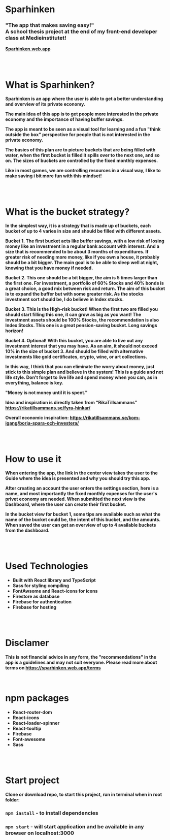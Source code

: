 <h1> Sparhinken </h1>

<h3>
    <strong>
        "The app that makes saving easy!"<br>
        A school thesis project at the end of my front-end developer class at Medieinstitutet!<br>
    <strong>
</h3>

<a target="_blank" href="https://sparhinken.web.app">Sparhinken.web.app</a>

<br>
<br>

<h1> What is Sparhinken? </h1>
<p>

Sparhinken is an app where the user is able to get a better understanding and overview of its private economy.

The main idea of this app is to get people more interested in the private economy and the importance of having buffer savings.

The app is meant to be seen as a visual tool for learning and a fun "think outside the box" perspective for people that is not interested in the private economy.

The basics of this plan are to picture buckets that are being filled with water, when the first bucket is filled it spills over to the next one, and so on.
The sizes of buckets are controlled by the fixed monthly expenses.

Like in most games, we are controlling resources in a visual way, I like to make saving i bit more fun with this mindset!

</p>

<br>
<br>

<h1>What is the bucket strategy?</h1>

<p>

In the simplest way, it is a strategy that is made up of buckets, each bucket of up to 4 varies in size and should be filled with different assets.

Bucket 1.
The first bucket acts like buffer savings, with a low risk of losing money like an investment in a regular bank account with interest.
And a size that is recommended to be about 3 months of expenditures.
If greater risk of needing more money, like if you own a house, it probably should be a bit bigger.
The main goal is to be able to sleep well at night, knowing that you have money if needed.

Bucket 2.
This one should be a bit bigger, the aim is 5 times larger than the first one.
For investment, a portfolio of 60% Stocks and 40% bonds is a great choice, a good mix between risk and return.
The aim of this bucket is to expand the buffer but with some greater risk.
As the stocks investment sort should be, I do believe in Index stocks.

Bucket 3.
This is the High-risk bucket! When the first two are filled you should start filling this one, it can grow as big as you want!
The investment assets should be 100% Stocks, the recommendation is also Index Stocks.
This one is a great pension-saving bucket. Long savings horizon!

Bucket 4.
Optional! With this bucket, you are able to live out any investment interest that you may have. As an aim, it should not exceed 10% in the size of bucket 3.
And should be filled with alternative investments like gold certificates, crypto, wine, or art collections.

In this way, I think that you can eliminate the worry about money, just stick to this simple plan and believe in the system!
This is a guide and not life style. Don't forget to live life and spend money when you can, as in everything, balance is key.

"Money is not money until it is spent."

Idea and inspiration is directly taken from “RikaTillsammans”
https://rikatillsammans.se/fyra-hinkar/

Overall economic inspiration: https://rikatillsammans.se/kom-igang/borja-spara-och-investera/

</p>

<br>
<br>

<h1> How to use it </h1>

<p>

When entering the app, the link in the center view takes the user to the Guide where the idea is presented and why you should try this app.

After creating an account the user enters the settings section, here is a name, and most importantly the fixed monthly expenses for the user's privet economy are needed.
When submitted the next view is the Dashboard, where the user can create their first bucket.

In the bucket view for bucket 1, some tips are available such as what the name of the bucket could be,
the intent of this bucket, and the amounts. When saved the user can get an overview of up to 4 available buckets from the dashboard.

</p>

<br>
<br>

<h1> Used Technologies </h1>

<p>

- Built with React library and TypeScript
- Sass for styling compiling
- FontAwsome and React-icons for icons
- Firestore as database
- Firebase for authentication
- Firebase for hosting

</p>

<br>
<br>

<h1> Disclamer </h1>

This is not financial advice in any form, the "recommendations" in the app is a guidelines and may not suit everyone.
Please read more about terms on https://sparhinken.web.app/terms

<br>

<h1> npm packages </h1>

- React-router-dom
- React-icons
- React-loader-spinner
- React-tooltip
- Firebase
- Font-awesome
- Sass

<br>
<br>

<h1> Start project </h1>

Clone or download repo, to start this project, run in terminal when in root folder:

### `npm install` - to install dependencies

### `npm start` - will start application and be available in any browser on localhost:3000
